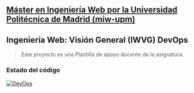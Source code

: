 ## [Máster en Ingeniería Web por la Universidad Politécnica de Madrid (miw-upm)](http://miw.etsisi.upm.es)
## Ingeniería Web: Visión General (IWVG) DevOps
> Este proyecto es una Plantilla de apoyo docente de la asignatura.

### Estado del código
[![DevOps](https://github.com/lauraye27/iwvg-devops-ye-yanran/actions/workflows/test-sonar.yml/badge.svg)](https://github.com/lauraye27/iwvg-devops-ye-yanran/actions/workflows/test-sonar.yml)
